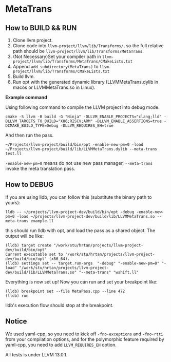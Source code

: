 
# MetaTrans

## How to BUILD && RUN
1. Clone llvm project.
2. Clone code into `llvm-project/llvm/lib/Transforms/`, so the full relative path should be `llvm-project/llvm/lib/Transforms/MetaTrans`.
3. (Not Necessary)Set your compiler path in `llvm-project/llvm/lib/Transforms/MetaTrans/CMakeLists.txt`
4. Append `add_subdirectory(MetaTrans)` to `llvm-project/llvm/lib/Transforms/CMakeLists.txt`
5. Build llvm.
6. Run opt with the generated dynamic library (LLVMMetaTrans.dylib in macos or LLVMMetaTrans.so in Linux). 

**Example command**

Using following command to compile the LLVM project into debug mode.

```
cmake -S llvm -B build -G "Ninja" -DLLVM_ENABLE_PROJECTS="clang;lld" -DLLVM_TARGETS_TO_BUILD="X86;RISCV;ARM" -DLLVM_ENABLE_ASSERTIONS=true -DCMAKE_BUILD_TYPE=Debug -DLLVM_REQUIRES_EH=true
```

And then run the pass.

`~/Projects/llvm-project/build/bin/opt -enable-new-pm=0 -load ~/Projects/llvm-project/build/lib/LLVMMetaTrans.dylib --meta-trans test.ll`

`-enable-new-pm=0` means do not use new pass manager, `--meta-trans` invoke the meta translation pass.





## How to DEBUG

If you are using lldb, you can follow this (substitute the binary path to yours):

```
lldb -- ~/projects/llvm-project-dev/build/bin/opt -debug -enable-new-pm=0 -load ~/projects/llvm-project-dev/build/lib/LLVMMetaTrans.so --meta-trans example.ll 
```

this should run lldb with opt, and load the pass as a shared object. The output will be like:

```
(lldb) target create "/work/stu/hrtan/projects/llvm-project-dev/build/bin/opt"
Current executable set to '/work/stu/hrtan/projects/llvm-project-dev/build/bin/opt' (x86_64).
(lldb) settings set -- target.run-args  "-debug" "-enable-new-pm=0" "-load" "/work/stu/hrtan/projects/llvm-project-dev/build/lib/LLVMMetaTrans.so" "--meta-trans" "wshift.ll"
```

Everything is now set up! Now you can run and set your breakpoint like:

```
(lldb) breakpoint set --file MetaPass.cpp --line 472
(lldb) run
```

lldb's execution flow should stop at the breakpoint.


## Notice

We used yaml-cpp, so you need to kick off `-fno-exceptions` and `-fno-rtti` from your compilation options, and for the polymorphic feature required by yaml-cpp, you need to add `LLVM_REQUIRES_EH` option.


All tests is under LLVM 13.0.1.
